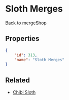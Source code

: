 # Sloth Merges

<no description available>

[Back to mergeShop](../merge-shops.md)

## Properties

```json
{
    "id": 313,
    "name": "Sloth Merges"
}
```

## Related

- [Chibi Sloth](../items/19086-chibi-sloth.md)

